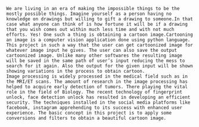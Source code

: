     We are living in an era of making the impossible things to be the mostly possible things. Imagine yourself as a person having no knowledge on drawings but willing to gift a drawing to someone.In that case what anyone can think of is how fortune it will be if a drawing that you wish comes out within much less time and with not much efforts. Yes! One such a thing is obtaining a cartoon image.Cartooning an image is a computer vision application done using python language. This project in such a way that the user can get cartoonized image for whatever image input he gives. The user can also save the output cartoonized image. Unlike many other softwares the resulting image will be saved in the same path of user’s input reducing the mess to search for it again. Also the output for the given input will be shown showing variations in the process to obtain cartoon.
    Image processing is widely processed in the medical field such as in the MRI/ET scans. The amount of research in the image processing has helped to acquire early detection of tumors. There playing the vital role in the field of Biology. The recent technology of fingerprint unlock, face detection unlock has resulted in developing an efficient security. The techniques installed in the social media platforms like facebook, instagram apprehending to its success with enhanced user experience. The basic concept in this project is to apply some conversions and filters to obtain a beautiful cartoon image.
    
